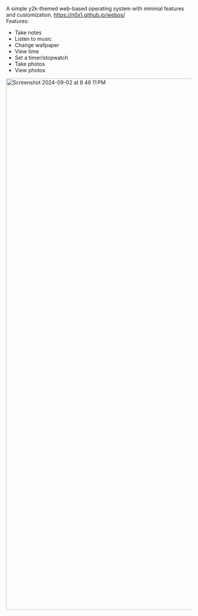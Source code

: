 A simple y2k-themed web-based operating system with minimal features and customization. https://n0x1.github.io/webos/   
Features:  
- Take notes
- Listen to music
- Change wallpaper
- View time
- Set a timer/stopwatch
- Take photos
- View photos
<img width="1438" alt="Screenshot 2024-09-02 at 8 46 11 PM" src="https://github.com/user-attachments/assets/46b9ae58-108a-4550-ae23-23aab432e108">
